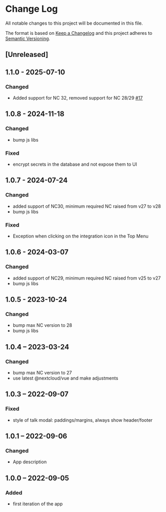 <!--
  - SPDX-FileCopyrightText: 2020 Nextcloud GmbH and Nextcloud contributors
  - SPDX-License-Identifier: CC0-1.0
-->
# Change Log
All notable changes to this project will be documented in this file.

The format is based on [Keep a Changelog](http://keepachangelog.com/)
and this project adheres to [Semantic Versioning](http://semver.org/).

## [Unreleased]

## 1.1.0 - 2025-07-10
### Changed
- Added support for NC 32, removed support for NC 28/29 [#17](https://github.com/nextcloud/integration_nuiteq/pull/17)

## 1.0.8 - 2024-11-18
### Changed
- bump js libs

### Fixed
- encrypt secrets in the database and not expose them to UI

## 1.0.7 - 2024-07-24
### Changed
- added support of NC30, minimum required NC raised from v27 to v28
- bump js libs

### Fixed
- Exception when clicking on the integration icon in the Top Menu

## 1.0.6 - 2024-03-07
### Changed
- added support of NC29, minimum required NC raised from v25 to v27
- bump js libs

## 1.0.5 - 2023-10-24
### Changed
- bump max NC version to 28
- bump js libs

## 1.0.4 – 2023-03-24
### Changed
- bump max NC version to 27
- use latest @nextcloud/vue and make adjustments

## 1.0.3 – 2022-09-07
### Fixed
- style of talk modal: paddings/margins, always show header/footer

## 1.0.1 – 2022-09-06
### Changed
- App description

## 1.0.0 – 2022-09-05
### Added
- first iteration of the app
